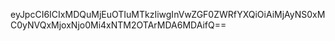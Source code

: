 eyJpcCI6ICIxMDQuMjEuOTIuMTkzIiwgInVwZGF0ZWRfYXQiOiAiMjAyNS0xMC0yNVQxMjoxNjo0Mi4xNTM2OTArMDA6MDAifQ==